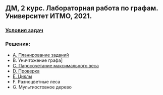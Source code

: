 ## ДМ, 2 курс. Лабораторная работа по графам.<br>Университет ИТМО, 2021.

### [Условия задач](s3-02-lab-matroids.pdf)

### Решения:

- [A. Планирование заданий](src/A.cpp)
- B. Уничтожение графа]
- [C. Паросочетание максимального веса](src/C.cpp)
- [D. Проверка](src/D.cpp)
- [E. Циклы](src/E.cpp)
- F. Разноцветные леса
- G. Мультиостовное дерево
